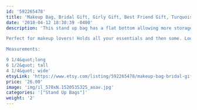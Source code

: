 ```yaml
---
id: '592265478'
title: 'Makeup Bag, Bridal Gift, Girly Gift, Best Friend Gift, Turquoise Diamond Print, Cosmetic Bag'
date: '2018-04-12 18:30:39 -0400'
description: 'This stand up bag has a flat bottom allowing more storage. Vesatile and great for travel. Lined with sturdy interfacing allowing durability and Baby Pink ProSoft® Food Safe Waterproof PUL Fabric to wipe clean during use. Each stand up bag has a strong metal zipper. Fabric pattern image will vary slightly and be unique for each bag.

Perfect for makeup lovers! Holds all your essentials and then some. Looks adorable on any vanity or bathroom sink! 

Measurements:

9 1/4&quot;long
6 1/2&quot; tall
4 1/4&quot; wide'
etsyLink: 'https://www.etsy.com/listing/592265478/makeup-bag-bridal-gift-girly-gift-best?utm_source=synctostaticsite&utm_medium=api&utm_campaign=api'
price: '26.00'
image: 'img/il_570xN.1520535325_aoav.jpg'
categories: '["Stand Up Bags"]'
weight: '2'
---
```

